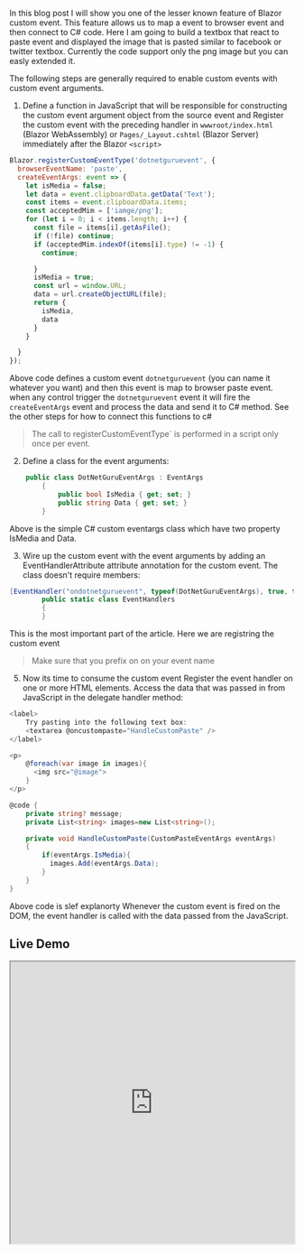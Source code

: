In this blog post I will show you one of the lesser known feature of Blazor custom event. This feature allows us to map a event to browser event and then connect to C# code. 
Here I am going to build a textbox that react to paste event and displayed the image that is pasted similar to facebook or twitter textbox.
Currently the code support only the png image but you can easly extended it.

The following steps are generally required to enable custom events with custom event arguments.

 1. Define a function in JavaScript that will be responsible for constructing the custom event argument object from the source event and  Register the custom event with the preceding handler in  `wwwroot/index.html`  (Blazor WebAssembly) or  `Pages/_Layout.cshtml`  (Blazor Server) immediately after the Blazor  `<script>`
```js
Blazor.registerCustomEventType('dotnetguruevent', {
  browserEventName: 'paste',
  createEventArgs: event => {
    let isMedia = false;
    let data = event.clipboardData.getData('Text');
    const items = event.clipboardData.items;
    const acceptedMim = ['iamge/png'];
    for (let i = 0; i < items.length; i++) {
      const file = items[i].getAsFile();
      if (!file) continue;
      if (acceptedMim.indexOf(items[i].type) != -1) {
        continue;

      }
      isMedia = true;
      const url = window.URL;
      data = url.createObjectURL(file);
      return {
        isMedia,
        data
      }
    }

  }
});
```
Above code defines a custom event `dotnetguruevent` (you can name it whatever you want) and then this event is map to browser paste event. when any control trigger the `dotnetguruevent` event it will fire the `createEventArgs` event and process the data and send it to C# method. See the other steps for how to connect this functions to c#
 >The call to registerCustomEventType`  is performed in a script only once per event.

 2. Define a class for the event arguments:

```csharp
	public class DotNetGuruEventArgs : EventArgs
		{
		    public bool IsMedia { get; set; }
		    public string Data { get; set; }
		}
```
Above is the simple C# custom eventargs class which have two property IsMedia and Data.

 3. Wire up the custom event with the event arguments by adding an EventHandlerAttribute attribute annotation for the custom event. The class doesn't require members:

```csharp
[EventHandler("ondotnetguruevent", typeof(DotNetGuruEventArgs), true, true)]
		public static class EventHandlers
		{
		}
```
This is the most important part of the article. Here we are registring the custom event 
> Make sure that you prefix on on your event name


 5. Now its time to consume the custom event Register the event handler on one or more HTML elements. Access the data that was passed in from JavaScript in the delegate handler method:
```csharp
<label>
    Try pasting into the following text box:
    <textarea @oncustompaste="HandleCustomPaste" />
</label>

<p>
    @foreach(var image in images){
      <img src="@image">
    }
</p>

@code {
    private string? message;
    private List<string> images=new List<string>();

    private void HandleCustomPaste(CustomPasteEventArgs eventArgs)
    {
        if(eventArgs.IsMedia){
          images.Add(eventArgs.Data);
        }
    }
}
```
Above code is slef explanorty
Whenever the custom event is fired on the DOM, the event handler is called with the data passed from the JavaScript.

## Live Demo

<iframe width="100%" height="500px" src="https://blazorrepl.telerik.com/repl/embed/GmEUlsOi09g7ff4h31?editor=true&result=true&errorList=false"></iframe>
<!--stackedit_data:
eyJoaXN0b3J5IjpbLTkwNDU2MzUxNSwtOTc3MDY4MDQwLDk5MD
UzNDg1MSwtMjA1NjE1ODM4LDE1NTYwMzE4MjAsMTA1MzQzNjY4
Myw3MzA5OTgxMTZdfQ==
-->
